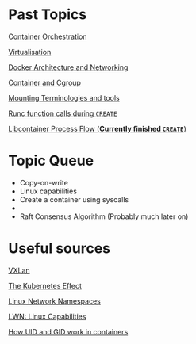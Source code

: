 # Past Topics
[Container Orchestration](/8:2:2018:Research:DockerAndContainerOrchestration.md)

[Virtualisation](/9:2:2018:Research:ContainersAndVirtualisation.md)

[Docker Architecture and Networking](/11:2:2018:ContainerArchitectureAndNetworking.md)

[Container and Cgroup](/12:2:2018:LXC.md)

[Mounting Terminologies and tools](/13:2:2018:UsingLibcontainer.md)

[Runc function calls during `CREATE`](/19:2:2018:Libcontainer.md)

[Libcontainer Process Flow (**Currently finished `CREATE`**)](/22:2:2018:LibcontinerProcessFlow.md)

# Topic Queue
- Copy-on-write
- Linux capabilities
- Create a container using syscalls
-
- Raft Consensus Algorithm (Probably much later on)



# Useful sources

[VXLan](https://blogs.vmware.com/vsphere/2013/04/vxlan-series-different-components-part-1.html)

[The Kubernetes Effect](https://news.ycombinator.com/item?id=16331757)

[Linux Network Namespaces](https://blog.scottlowe.org/2013/09/04/introducing-linux-network-namespaces/)

[LWN: Linux Capabilities](https://lwn.net/Articles/486306/)

[How UID and GID work in containers](https://medium.com/@mccode/understanding-how-uid-and-gid-work-in-docker-containers-c37a01d01cf)
